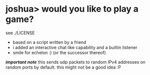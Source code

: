 # joshua> would you like to play a game?
see ./LICENSE

* based on a script written by a friend
* i added an interactive chat like capability and a builtin listener
* smile for echelon :) (or the successor thereof)

***important note*** this sends udp packets to random IPv4 addresses on random ports by default. this might not be a good idea :P
